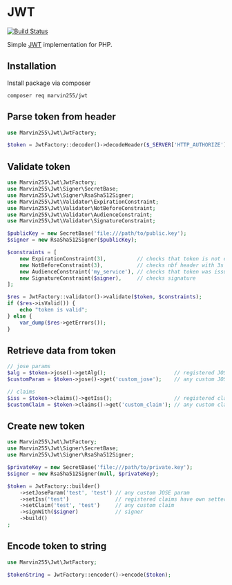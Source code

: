 # JWT

[![Build Status](https://github.com/marvin255/jwt/workflows/marvin255_jwt/badge.svg)](https://github.com/marvin255/jwt/actions?query=workflow%3A%22marvin255_jwt%22)

Simple [JWT](https://tools.ietf.org/html/rfc7519) implementation for PHP.



## Installation

Install package via composer

```shell
composer req marvin255/jwt
```



## Parse token from header

```php
use Marvin255\Jwt\JwtFactory;

$token = JwtFactory::decoder()->decodeHeader($_SERVER['HTTP_AUTHORIZE']);
```



## Validate token

```php
use Marvin255\Jwt\JwtFactory;
use Marvin255\Jwt\Signer\SecretBase;
use Marvin255\Jwt\Signer\RsaSha512Signer;
use Marvin255\Jwt\Validator\ExpirationConstraint;
use Marvin255\Jwt\Validator\NotBeforeConstraint;
use Marvin255\Jwt\Validator\AudienceConstraint;
use Marvin255\Jwt\Validator\SignatureConstraint;

$publicKey = new SecretBase('file:///path/to/public.key');
$signer = new RsaSha512Signer($publicKey);

$constraints = [
    new ExpirationConstraint(3),          // checks that token is not expired with 3s leeway
    new NotBeforeConstraint(3),           // checks nbf header with 3s leeway
    new AudienceConstraint('my_service'), // checks that token was issued for this service
    new SignatureConstraint($signer),     // checks signature
];

$res = JwtFactory::validator()->validate($token, $constraints);
if ($res->isValid()) {
    echo "token is valid";
} else {
    var_dump($res->getErrors());
}
```



## Retrieve data from token

```php
// jose params
$alg = $token->jose()->getAlg();                      // registered JOSE params have own getters
$customParam = $token->jose()->get('custom_jose');    // any custom JOSE param from the payload

// claims
$iss = $token->claims()->getIss();                    // registered claims have own getters
$customClaim = $token->claims()->get('custom_claim'); // any custom claim from the payload
```



## Create new token

```php
use Marvin255\Jwt\JwtFactory;
use Marvin255\Jwt\Signer\SecretBase;
use Marvin255\Jwt\Signer\RsaSha512Signer;

$privateKey = new SecretBase('file:///path/to/private.key');
$signer = new RsaSha512Signer(null, $privateKey);

$token = JwtFactory::builder()
    ->setJoseParam('test', 'test') // any custom JOSE param
    ->setIss('test')               // registered claims have own setters
    ->setClaim('test', 'test')     // any custom claim
    ->signWith($signer)            // signer
    ->build()
;
```



## Encode token to string

```php
use Marvin255\Jwt\JwtFactory;

$tokenString = JwtFactory::encoder()->encode($token);
```
